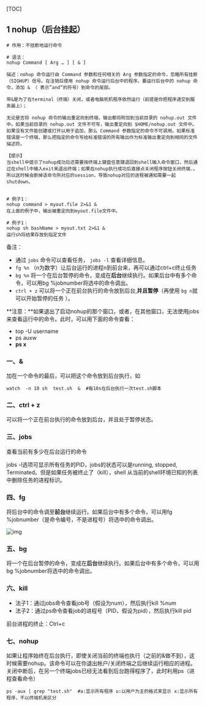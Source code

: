 [TOC]

## 1 nohup（后台挂起）

```
# 作用：不挂断地运行命令

# 语法：
nohup Command [ Arg … ] [ & ]

描述：nohup 命令运行由 Command 参数和任何相关的 Arg 参数指定的命令，忽略所有挂断（SIGHUP）信号。在注销后使用 nohup 命令运行后台中的程序。要运行后台中的 nohup 命令，添加 & （ 表示”and”的符号）到命令的尾部。

带&是为了在terminal（终端）关闭，或者电脑死机程序依然运行（前提是你把程序递交到服务器上）；

无论是否将 nohup 命令的输出重定向到终端，输出都将附加到当前目录的 nohup.out 文件中。如果当前目录的 nohup.out 文件不可写，输出重定向到 $HOME/nohup.out 文件中。如果没有文件能创建或打开以用于追加，那么 Command 参数指定的命令不可调用。如果标准错误是一个终端，那么把指定的命令写给标准错误的所有输出作为标准输出重定向到相同的文件描述符。

【提示】
当shell中提示了nohup成功后还需要按终端上键盘任意键退回到shell输入命令窗口，然后通过在shell中输入exit来退出终端；如果在nohup执行成功后直接点关闭程序按钮关闭终端.。所以这时候会断掉该命令所对应的session，导致nohup对应的进程被通知需要一起shutdown。


# 例子1：
nohup command > myout.file 2>&1 &
在上面的例子中，输出被重定向到myout.file文件中。

# 例子1：
nohup sh bashName > myout.txt 2>&1 &
运行sh将结果存放到指定文件
```

备注：

- 通过 `jobs` 命令可以查看任务， `jobs -l` 查看详细信息。
- `fg %n` （n为数字）让后台运行的进程n到前台来，再可以通过ctrl+c终止任务
- `bg %n` 将一个在后台暂停的命令，变成在**后台**继续执行。如果后台中有多个命令，可以用bg %jobnumber将选中的命令调出。
- `ctrl + z` 可以将一个正在前台执行的命令放到后台,**并且暂停**（再使用 `bg n`就可以开始暂停的任务 ）。



**注意：**如果退出了启动nohup的那个窗口，或者，在其他窗口，无法使用jobs来查看运行中的命令。此时，可以用下面的命令查看：

- top -U username
- ps auxw
- **ps x**

### **一、&**

加在一个命令的最后，可以把这个命令放到后台执行，如

```
watch  -n 10 sh  test.sh  &  #每10s在后台执行一次test.sh脚本
```

### **二、ctrl + z**

可以将一个正在前台执行的命令放到后台，并且处于暂停状态。

### **三、jobs**

查看当前有多少在后台运行的命令

jobs -l选项可显示所有任务的PID，jobs的状态可以是running, stopped, Terminated。但是如果任务被终止了（kill），shell 从当前的shell环境已知的列表中删除任务的进程标识。

### **四、fg**

将后台中的命令调至**前台**继续运行。如果后台中有多个命令，可以用fg %jobnumber（是命令编号，不是进程号）将选中的命令调出。

![img](https://images0.cnblogs.com/blog/408927/201409/182233000819052.png)

### **五、bg**

将一个在后台暂停的命令，变成在**后台**继续执行。如果后台中有多个命令，可以用bg %jobnumber将选中的命令调出。

### **六、kill**

- 法子1：通过jobs命令查看job号（假设为num），然后执行kill %num
- 法子2：通过ps命令查看job的进程号（PID，假设为pid），然后执行kill pid

前台进程的终止：Ctrl+c

### **七、nohup**

如果让程序始终在后台执行，即使关闭当前的终端也执行（之前的&做不到），这时候需要nohup。该命令可以在你退出帐户/关闭终端之后继续运行相应的进程。关闭中断后，在另一个终端jobs已经无法看到后台跑得程序了，此时利用ps（进程查看命令）

```
ps -aux | grep "test.sh"  #a:显示所有程序 u:以用户为主的格式来显示 x:显示所有程序，不以终端机来区分
```

